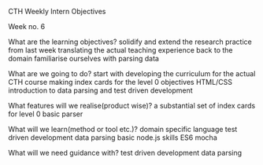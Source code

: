 CTH Weekly Intern Objectives

Week no. 6

What are the learning objectives?
solidify and extend the research practice from last week
translating the actual teaching experience back to the domain
familiarise ourselves with parsing data

What are we going to do?
start with developing the curriculum for the actual CTH course
making index cards for the level 0 objectives HTML/CSS
introduction to data parsing and test driven development

What features will we realise(product wise)?
a substantial set of index cards for level 0 
basic parser

What will we learn(method or tool etc.)?
domain specific language
test driven development
data parsing
basic node.js skills
ES6
mocha

What will we need guidance with?
test driven development
data parsing
